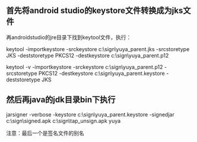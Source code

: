 
## 首先将android studio的keystore文件转换成为jks文件

再androidstudio的jre目录下找到keytool文件，执行：

keytool -importkeystore -srckeystore c:\sign\yuya_parent.jks -srcstoretype JKS -deststoretype PKCS12 -destkeystore c:\sign\yuya_parent.p12

keytool -v -importkeystore -srckeystore c:\sign\yuya_parent.p12 -srcstoretype PKCS12 -destkeystore c:\sign\yuya_parent.keystore -deststoretype JKS

## 然后再java的jdk目录bin下执行

jarsigner -verbose -keystore c:\sign\yuya_parent.keystore -signedjar c:\sign\signed.apk c:\sign\tap_unsign.apk yuya

注意：最后一个是签名文件的别名
